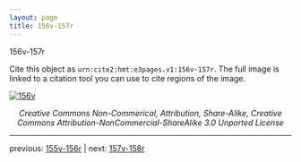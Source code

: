 ```yaml
---
layout: page
title: 156v-157r
---
```


156v-157r

Cite this object as `urn:cite2:hmt:e3pages.v1:156v-157r`.  The full image is linked to a citation tool you can use to cite regions of the image.

[![156v](http://www.homermultitext.org/iipsrv?IIIF=/project/homer/pyramidal/deepzoom/hmt/e3bifolio/v1/null.tif/full/800,/0/default.jpg)](http://www.homermultitext.org/ict2/?urn=urn:cite2:hmt:e3bifolio.v1:null) 

<p style="text-align: center; font-style: italic;">Creative Commons Non-Commerical, Attribution, Share-Alike, Creative Commons Attribution-NonCommercial-ShareAlike 3.0 Unported License</p>

---

previous: [155v-156r](../155v-156r/) | next: [157v-158r](../157v-158r/)